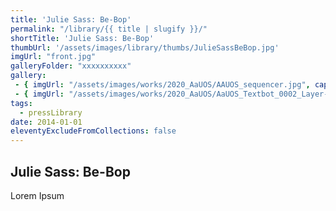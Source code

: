 ```yaml
---
title: 'Julie Sass: Be-Bop'
permalink: "/library/{{ title | slugify }}/"
shortTitle: 'Julie Sass: Be-Bop'
thumbUrl: '/assets/images/library/thumbs/JulieSassBeBop.jpg'
imgUrl: "front.jpg"
galleryFolder: "xxxxxxxxxx"
gallery:
 - { imgUrl: "/assets/images/works/2020_AaUOS/AAUOS_sequencer.jpg", caption: "" }
 - { imgUrl: "/assets/images/works/2020_AaUOS/AaUOS_Textbot_0002_Layer-20.jpg", caption: "" }
tags:
  - pressLibrary
date: 2014-01-01
eleventyExcludeFromCollections: false
---
```



<h2>Julie Sass: Be-Bop</h2>
<p>Lorem Ipsum</p>